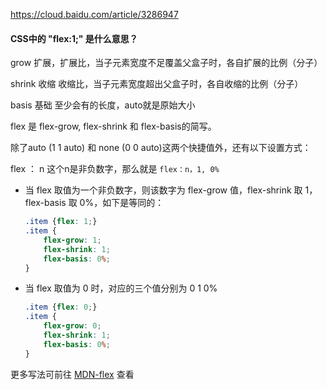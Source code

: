 https://cloud.baidu.com/article/3286947

#### CSS中的 "flex:1;" 是什么意思？

grow 扩展，扩展比，当子元素宽度不足覆盖父盒子时，各自扩展的比例（分子）

shrink 收缩  收缩比，当子元素宽度超出父盒子时，各自收缩的比例（分子）

basis 基础  至少会有的长度，auto就是原始大小

flex 是 flex-grow, flex-shrink 和 flex-basis的简写。

除了auto (1 1 auto) 和 none (0 0 auto)这两个快捷值外，还有以下设置方式：

flex ： n    这个n是非负数字，那么就是 ` flex：n，1, 0%     `

- 当 flex 取值为一个非负数字，则该数字为 flex-grow 值，flex-shrink 取 1，flex-basis 取 0%，如下是等同的：

  ```css
  .item {flex: 1;}
  .item {
      flex-grow: 1;
      flex-shrink: 1;
      flex-basis: 0%;
  }
  ```

- 当 flex 取值为 0 时，对应的三个值分别为 0 1 0%

  ```css
  .item {flex: 0;}
  .item {
      flex-grow: 0;
      flex-shrink: 1;
      flex-basis: 0%;
  }
  ```

更多写法可前往 [MDN-flex](https://link.juejin.cn?target=https%3A%2F%2Fdeveloper.mozilla.org%2Fzh-CN%2Fdocs%2FWeb%2FCSS%2FCSS_Flexible_Box_Layout%2FBasic_Concepts_of_Flexbox) 查看